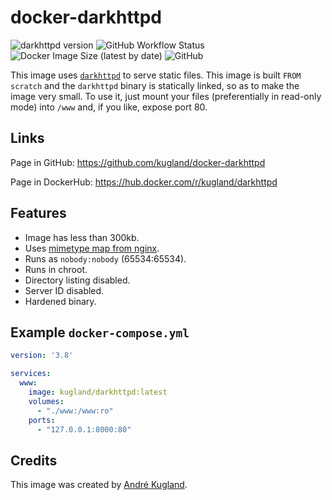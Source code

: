 # docker-darkhttpd

![darkhttpd version](https://img.shields.io/badge/darkhttpd-v1.13-yellow) ![GitHub Workflow Status](https://img.shields.io/github/workflow/status/kugland/docker-darkhttpd/ci/main) ![Docker Image Size (latest by date)](https://img.shields.io/docker/image-size/kugland/darkhttpd) ![GitHub](https://img.shields.io/github/license/kugland/docker-darkhttpd)

This image uses [`darkhttpd`](https://unix4lyfe.org/darkhttpd/) to serve static files. This image
is built `FROM scratch` and the `darkhttpd` binary is statically linked, so as to make the image
very small. To use it, just mount your files (preferentially in read-only mode) into `/www` and,
if you like, expose port 80.

## Links

Page in GitHub: https://github.com/kugland/docker-darkhttpd

Page in DockerHub: https://hub.docker.com/r/kugland/darkhttpd

## Features

- Image has less than 300kb.
- Uses [mimetype map from nginx](http://hg.nginx.org/nginx/raw-file/default/conf/mime.types).
- Runs as `nobody:nobody` (65534:65534).
- Runs in chroot.
- Directory listing disabled.
- Server ID disabled.
- Hardened binary.

## Example `docker-compose.yml`

```yml
version: '3.8'

services:
  www:
    image: kugland/darkhttpd:latest
    volumes:
      - "./www:/www:ro"
    ports:
      - "127.0.0.1:8000:80"
```

## Credits

This image was created by [André Kugland](https://github.com/kugland/).
